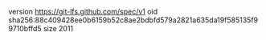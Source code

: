 version https://git-lfs.github.com/spec/v1
oid sha256:88c409428ee0b6159b52c8ae2bdbfd579a2821a635da19f585135f99710bffd5
size 2011
